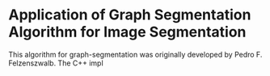 # Application of Graph Segmentation Algorithm for Image Segmentation

This algorithm for graph-segmentation was originally developed by Pedro F. Felzenszwalb. The C++ impl